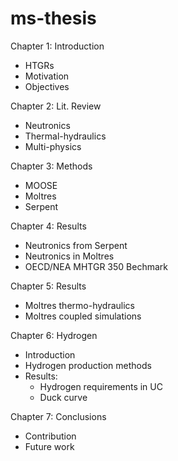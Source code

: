 # ms-thesis

Chapter 1: Introduction
* HTGRs
* Motivation
* Objectives

Chapter 2: Lit. Review
* Neutronics
* Thermal-hydraulics
* Multi-physics

Chapter 3: Methods
* MOOSE
* Moltres
* Serpent

Chapter 4: Results
* Neutronics from Serpent
* Neutronics in Moltres
* OECD/NEA MHTGR 350 Bechmark

Chapter 5: Results
* Moltres thermo-hydraulics
* Moltres coupled simulations

Chapter 6: Hydrogen
* Introduction
* Hydrogen production methods
* Results:
	- Hydrogen requirements in UC
	- Duck curve

Chapter 7: Conclusions
* Contribution
* Future work
